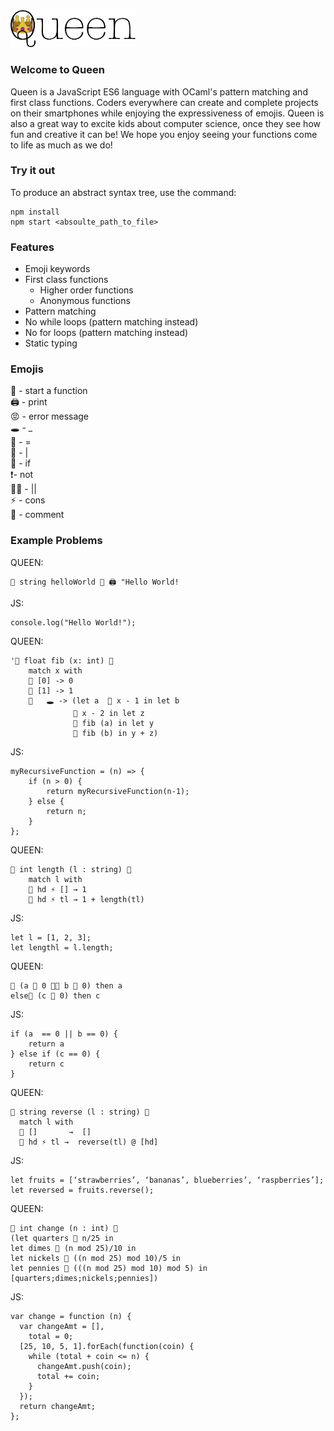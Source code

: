 <img src = "logo.jpg" alt = "Queen Logo" width = 200 />

### Welcome to Queen
Queen is a JavaScript ES6 language with OCaml's pattern matching and first class functions. Coders everywhere can create and complete projects on their smartphones while enjoying the expressiveness of emojis. Queen is also a great way to excite kids about computer science, once they see how fun and creative it can be! We hope you enjoy seeing your functions come to life as much as we do!

### Try it out
To produce an abstract syntax tree, use the command: 
```
npm install
npm start <absoulte_path_to_file>
```


### Features
* Emoji keywords
* First class functions
	* Higher order functions
	* Anonymous functions
* Pattern matching
* No while loops (pattern matching instead)
* No for loops (pattern matching instead)
* Static typing

### Emojis
👑 - start a function <br>
🖨 - print <br>
😡 - error message <br>
🕳 - _ <br>
🚀 - = <br>
🍭 - | <br>
🤔 - if <br>
❗️- not <br>
💁🏼 - || <br>
⚡️ - cons <br>
💩 - comment <br>

### Example Problems

QUEEN:
```
👑 string helloWorld 🚀 🖨 "Hello World!
```

JS:
```
console.log("Hello World!");
```

QUEEN:
```
'👑 float fib (x: int) 🚀 
	match x with 
	🍭 [0] -> 0 
	🍭 [1] -> 1 
	🍭   🕳 -> (let a  🚀 x - 1 in let b 
			  🚀 x - 2 in let z 
			  🚀 fib (a) in let y 
			  🚀 fib (b) in y + z)

```

JS:
```
myRecursiveFunction = (n) => {
	if (n > 0) {
		return myRecursiveFunction(n-1);
	} else {
		return n;
	}
};  
```

QUEEN:
```
👑 int length (l : string) 🚀
    match l with
    🍭 hd ⚡️ [] → 1
    🍭 hd ⚡️ tl → 1 + length(tl)
```

JS:
```
let l = [1, 2, 3];
let lengthl = l.length;
```

QUEEN:
```
🤔 (a 🚀 0 💁🏼 b 🚀 0) then a
else🤔 (c 🚀 0) then c
```

JS:
```				
if (a  == 0 || b == 0) {
	return a
} else if (c == 0) {
	return c
}
```

QUEEN:
```
👑 string reverse (l : string) 🚀
  match l with
  🍭 []       →  []
  🍭 hd ⚡️ tl →  reverse(tl) @ [hd]
```

JS:
```
let fruits = [‘strawberries’, ‘bananas’, blueberries’, ‘raspberries’];
let reversed = fruits.reverse();
```

QUEEN:
```
👑 int change (n : int) 🚀
(let quarters 🚀 n/25 in
let dimes 🚀 (n mod 25)/10 in
let nickels 🚀 ((n mod 25) mod 10)/5 in
let pennies 🚀 (((n mod 25) mod 10) mod 5) in
[quarters;dimes;nickels;pennies])
```

JS:
```
var change = function (n) {
  var changeAmt = [],
    total = 0;
  [25, 10, 5, 1].forEach(function(coin) {
    while (total + coin <= n) {
      changeAmt.push(coin);
      total += coin;
    }
  });
  return changeAmt;
};
```
